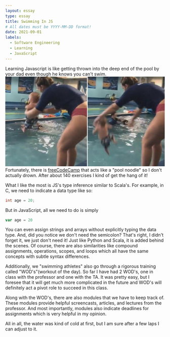 ```yaml
---
layout: essay
type: essay
title: Swimming In JS 
# All dates must be YYYY-MM-DD format!
date: 2021-09-01
labels:
  - Software Engineering
  - Learning
  - JavaScript
---
```


  Learning Javascript is like getting thrown into the deep end of the pool by your dad even though he knows you can't swim. 
<img class="ui medium right floated image" src="../images/babytoss.jpg">
Fortunately, there is [freeCodeCamp](https://www.freecodecamp.org/learn/javascript-algorithms-and-data-structures/) that acts like a "pool noodle" so I don't actually drown. After about 140 exercises I kind of get the hang of it! 

  What I like the most is JS's type inference similar to Scala's. For example, in C, we need to indicate a data type like so: 
```C
int age = 20;
``` 

But in JavaScript, all we need to do is simply
```JavaScript
var age = 20
```

You can even assign strings and arrays without explicitly typing the data type. And, did you notice we don't need the semicolon? That's right, I didn't forget it, we just don't need it! Just like Python and Scala, it is added behind the scenes. Of course, there are also similarities like compound assignments, operations, scopes, and loops which all have the same concepts with subtle syntax differences.

Additionally, we "swimming athletes" also go through a rigorous training called "WOD's"(workout of the day). So far I have had 2 WOD's, one in class with the professor and one with the TA. It was pretty easy, but I foresee that it will get much more complicated in the future and WOD's will definitely act a pivot role to succeed in this class. 

Along with the WOD's, there are also modules that we have to keep track of. These modules provide helpful screencasts, articles, and lectures from the professor. And most importantly, modules also indicate deadlines for assignments which is very helpful in my opinion.

All in all, the water was kind of cold at first, but I am sure after a few laps I can adjust to it. 
